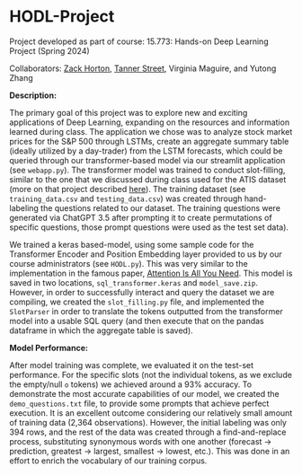 # HODL-Project

Project developed as part of course: 15.773: Hands-on Deep Learning Project (Spring 2024)

Collaborators: [Zack Horton](https://github.com/zack-horton), [Tanner Street](), Virginia Maguire, and Yutong Zhang

**Description:**

The primary goal of this project was to explore new and exciting applications of Deep Learning, expanding on the resources and  information learned during class. The application we chose was to analyze stock market prices for the S&P 500 through LSTMs, create an aggregate summary table (ideally utilized by a day-trader) from the LSTM forecasts, which could be queried through our transformer-based model via our streamlit application (see `webapp.py`). The transformer model was trained to conduct slot-filling, similar to the one that we discussed during class used for the ATIS dataset (more on that project described [here](https://catalog.ldc.upenn.edu/docs/LDC93S4B/corpus.html)). The training dataset (see `training_data.csv` and  `testing_data.csv`) was created through hand-labeling the questions related to our dataset. The training questions were generated via ChatGPT 3.5 after prompting it to create permutations of specific questions, those prompt questions were used as the test set data).


We trained a keras based-model, using some sample code for the Transformer Encoder and Position Embedding layer provided to us by our course administrators (see `HODL.py`). This was very similar to the implementation in the famous paper, [Attention Is All You Need](https://doi.org/10.48550/arXiv.1706.03762). This model is saved in two locations, `sql_transformer.keras` and `model_save.zip`. However, in order to successfully interact and query the dataset we are compiling, we created the `slot_filling.py` file, and implemented the `SlotParser` in order to translate the tokens outputted from the transformer model into a usable SQL query (and then execute that on the pandas dataframe in which the aggregate table is saved).


**Model Performance:**

After model training was complete, we evaluated it on the test-set performance. For the specific slots (not the individual tokens, as we exclude the empty/null `o` tokens) we achieved around a 93% accuracy. To demonstrate the most accurate capabilities of our model, we created the `demo_questions.txt` file, to provide some prompts that achieve perfect execution. It is an excellent outcome considering our relatively small amount of training data (2,364 observations). However, the initial labeling was only 394 rows, and the rest of the data was created through a find-and-replace process, substituting synonymous words with one another (forecast $\rightarrow$ prediction, greatest $\rightarrow$ largest, smallest $\rightarrow$ lowest, etc.). This was done in an effort to enrich the vocabulary of our training corpus.
